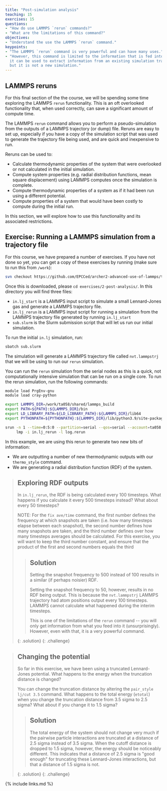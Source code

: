 ```yaml
---
title: "Post-simulation analysis"
teaching: 15
exercises: 15
questions:
- "How do use LAMMPS `rerun` commands?"
- "What are the limitations of this command?"
objectives:
- "Understand the use the LAMMPS `rerun` command."
keypoints:
- "The LAMMPS `rerun` command is very powerful and can have many uses."
- "However, this command is limited to the information that is fed into it -- 
  it can be used to extract information from an existing simulation trajectory
  but it is not a new simulation."
---
```


## LAMMPS reruns

For this final section of the the course, we will be spending some time 
exploring the LAMMPS `rerun` functionality. This is an oft overlooked 
functionality that, when used correctly, can save a significant amount of 
compute time.

The LAMMPS `rerun` command allows you to perform a pseudo-simulation from the 
outputs of a LAMMPS trajectory (or dump) file. Reruns are easy to set up, 
especially if you have a copy of the simulation script that was used to 
generate the trajectory file being used, and are quick and inexpensive to run.

Reruns can be used to:

  - Calculate thermodynamic properties of the system that were overlooked or 
    not calculated in the initial simulation.
  - Compute system properties (e.g. radial distribution functions, mean square
    displacement) using LAMMPS computes once the simulation is complete.
  - Compute thermodynamic properties of a system as if it had been run using 
    a different potential.
  - Compute properties of a system that would have been costly to compute 
    during the initial run.

In this section, we will explore how to use this functionality and its 
associated restrictions.

## Exercise: Running a LAMMPS simulation from a trajectory file

For this course, we have prepared a number of exercises. If you have not done 
so yet, you can get a copy of these exercises by running (make sure to run 
this from `/work`):

  ```bash
  svn checkout https://github.com/EPCCed/archer2-advanced-use-of-lammps/trunk/exercises
  ```

Once this is downloaded, please  `cd exercises/2-post-analysis/`. In this 
directory you will find three files:

  - `in.lj_start` is a LAMMPS input script to simulate a small Lennard-Jones 
    gas and generate a LAMMPS trajectory file.
  - `in.lj_rerun` is a LAMMPS input script for running a simulation from the 
    LAMMPS trajectory file generated by running `in.lj_start`
  - `sub.slurm` is the Slurm submission script that will let us run our 
    initial simulation.

To run the initial `in.lj` simulation, run:

  ```bash
  sbatch sub.slurm
  ```

The simulation will generate a LAMMPS trajectory file called `nvt.lammpstrj` 
that we will be using to run our `rerun` simulation.

You can run the `rerun` simulation from the serial nodes as this is a quick, 
not computationally intensive simulation that can be run on a single core. To 
run the rerun simulation, run the following commands:

  ```bash
  module load PrgEnv-gnu
  module load cray-python

  export LAMMPS_DIR=/work/ta058/shared/lammps_build
  export PATH=${PATH}:${LAMMPS_DIR}/bin
  export LD_LIBRARY_PATH=${LD_LIBRARY_PATH}:${LAMMPS_DIR}/lib64
  export PYTHONPATH=${PYTHONPATH}:${LAMMPS_DIR}/lib/python3.9/site-packages
  
  srun -n 1 --time=0:5:0 --partition=serial --qos=serial --account=ta058 \
       lmp -i in.lj_rerun -l log.rerun
  ```

In this example, we are using this rerun to generate two new bits of information:

  - We are outputting a number of new thermodynamic outputs with our 
    `thermo_style` command.
  - We are generating a radial distribution function (RDF) of the system.

> ## Exploring RDF outputs
> 
> In `in.lj_rerun`, the RDF is being calculated every 100 timesteps. What 
> happens if you calculate it every 500 timesteps instead? What about every 50 
> timesteps?
> 
> NOTE: For the `fix ave/time` command, the first number defines the frequency 
> at which snapshots are taken (i.e. how many timesteps elapse between each 
> snapshot), the second number defines how many snapshots are taken, and the 
> third number defines over how many timesteps averages should be calculated. 
> For this exercise, you will want to keep the third number constant, and 
> ensure that the product of the first and second numbers equals the third
> 
> > ## Solution
> > 
> > Setting the snapshot frequency to 500 instead of 100 results in a similar
> > (if perhaps noisier) RDF.
> > 
> > Setting the snapshot frequency to 50, however, results in no RDF being 
> > output. This is because the `nvt.lammpstrj` LAMMPS trajectory had atom 
> > positions output every 100 timesteps. LAMMPS cannot calculate what 
> > happened during the interim timesteps.
> > 
> > This is one of the limitations of the `rerun` command -- you will only get 
> > information from what you feed into it (unsurprisingly). However, even 
> > with that, it is a very powerful command.
> > 
> {: .solution}
{: .challenge}

> ## Changing the potential
> 
> So far in this exercise, we have been using a truncated Lennard-Jones 
> potential. What happens to the energy when the truncation distance is 
> changed?
> 
> You can change the truncation distance by altering the 
> `pair_style lj/cut 3.5` command. What happens to the total energy (`etotal`) 
> when you change the truncation distance from 3.5 sigma to 2.5 sigma? What 
> about if you change it to 1.5 sigma?
> 
> > ## Solution
> > 
> > The total energy of the system should not change very much if the pairwise 
> > particle interactions are truncated at a distance of 2.5 sigma instead of 
> > 3.5 sigma. When the cutoff distance is dropped to 1.5 sigma, however, the 
> > energy should be noticeably different. This indicates that a distance of 
> > 2.5 sigma is "good enough" for truncating these Lennard-Jones 
> > interactions, but that a distance of 1.5 sigma is not.
> > 
>{: .solution}
{: .challenge}

{% include links.md %}
